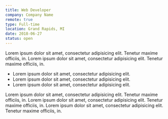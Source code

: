 ```yaml
---
title: Web Developer
company: Company Name
remote: true
type: Full-time
location: Grand Rapids, MI
date: 2018-06-27
status: open
---
```


Lorem ipsum dolor sit amet, consectetur adipisicing elit. Tenetur maxime officiis, in. Lorem ipsum dolor sit amet, consectetur adipisicing elit. Tenetur maxime officiis, in.

- Lorem ipsum dolor sit amet, consectetur adipisicing elit.
- Lorem ipsum dolor sit amet, consectetur adipisicing elit.
- Lorem ipsum dolor sit amet, consectetur adipisicing elit.

Lorem ipsum dolor sit amet, consectetur adipisicing elit. Tenetur maxime officiis, in. Lorem ipsum dolor sit amet, consectetur adipisicing elit. Tenetur maxime officiis, in. Lorem ipsum dolor sit amet, consectetur adipisicing elit. Tenetur maxime officiis, in.
